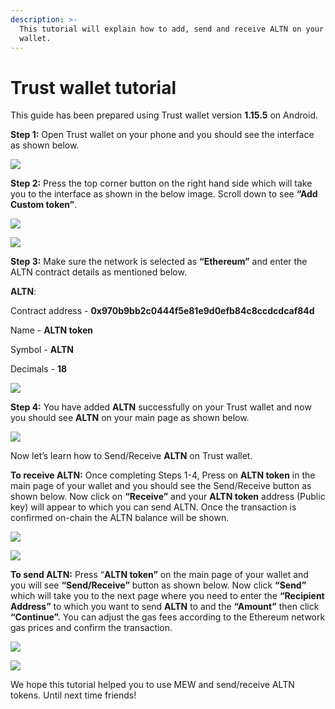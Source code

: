 ```yaml
---
description: >-
  This tutorial will explain how to add, send and receive ALTN on your Trust
  wallet.
---
```


# Trust wallet tutorial

This guide has been prepared using Trust wallet version **1.15.5** on Android. 

**Step 1:** Open Trust wallet on your phone and you should see the interface as shown below. 

![](../../.gitbook/assets/0.jpeg)

**Step 2:** Press the top corner button on the right hand side which will take you to the interface as shown in the below image. Scroll down to see **“Add Custom token”**.

![](../../.gitbook/assets/2-1.jpg)

![](../../.gitbook/assets/2-2.jpg)

**Step 3:** Make sure the network is selected as **“Ethereum”** and enter the ALTN contract details as mentioned below.

**ALTN**:

Contract address - **0x970b9bb2c0444f5e81e9d0efb84c8ccdcdcaf84d**

Name - **ALTN token**

Symbol - **ALTN**

Decimals - **18**

![](../../.gitbook/assets/3%20%281%29.jpeg)

**Step 4:** You have added **ALTN** successfully on your Trust wallet and now you should see **ALTN** on your main page as shown below.

![](../../.gitbook/assets/4-1.jpg)

Now let’s learn how to Send/Receive **ALTN** on Trust wallet.

**To receive ALTN:** Once completing Steps 1-4, Press on **ALTN token** in the main page of your wallet and you should see the Send/Receive button as shown below. Now click on **“Receive”** and your **ALTN token** address \(Public key\) will appear to which you can send ALTN. Once the transaction is confirmed on-chain the ALTN balance will be shown.

![](../../.gitbook/assets/5-1.jpg)

![](../../.gitbook/assets/5-2.jpg)

**To send ALTN:** Press “**ALTN token”** on the main page of your wallet and you will see **“Send/Receive”** button as shown below. Now click **“Send”** which will take you to the next page where you need to enter the **“Recipient Address”** to which you want to send **ALTN** to and the **“Amount”** then click **“Continue”.** You can adjust the gas fees according to the Ethereum network gas prices and confirm the transaction.

![](../../.gitbook/assets/6-1.jpg)

![](../../.gitbook/assets/6-2.jpg)

We hope this tutorial helped you to use MEW and send/receive ALTN tokens. Until next time friends!

